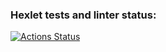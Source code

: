 ### Hexlet tests and linter status:
[![Actions Status](https://github.com/sodafianya/frontend-project-44/actions/workflows/hexlet-check.yml/badge.svg)](https://github.com/sodafianya/frontend-project-44/actions)
